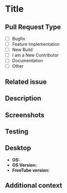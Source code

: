 # Title

<!-- Thanks for sending a pull request! Make sure to follow the contributing guidelines: https://github.com/FreeTubeApp/FreeTube/blob/development/CONTRIBUTING.md -->
<!-- Important note, we may remove your pull request if you do not use this provided PR template correctly. -->

## Pull Request Type
<!-- Please select what type of pull request this is: [x] -->
- [ ] Bugfix
- [ ] Feature Implementation
- [ ] New Build
- [ ] I am a New Contributor
- [ ] Documentation
- [ ] Other

## Related issue
<!-- Please link the issue your pull request is referring to. -->
<!-- If this pull request fully resolves the relevant issue, put "closes" before the issue number. -->
<!-- Example: "closes #123456". -->

## Description
<!-- Please write a clear and concise description of what the pull request does. -->

## Screenshots <!-- If appropriate -->
<!-- Please add before and after screenshots if there is a visible change. -->

## Testing <!-- for code that is not small enough to be easily understandable -->
<!-- Has this pull request been tested? -->
<!-- Please describe shortly how you tested it. -->
<!-- Are there any ramifications remaining? -->

## Desktop
<!-- Please complete the following information-->
- **OS:**
- **OS Version:**
- **FreeTube version:**

## Additional context
<!-- Add any other context about the pull request here. -->
